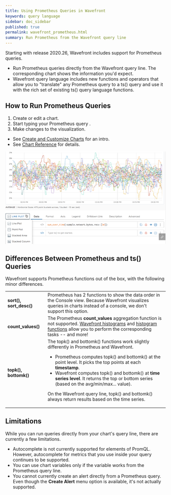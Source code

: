 ```yaml
---
title: Using Prometheus Queries in Wavefront
keywords: query language
sidebar: doc_sidebar
published: true
permalink: wavefront_prometheus.html
summary: Run Prometheus from the Wavefront query line
---
```


Starting with release 2020.26, Wavefront includes support for Prometheus queries.
* Run Prometheus queries directly from the Wavefront query line. The corresponding chart shows the information you'd expect.
* Wavefront query language includes new functions and operators that allow you to "translate" any Prometheus query to a ts() query and use it with the rich set of existing ts() query language functions.

## How to Run Prometheus Queries

1. Create or edit a chart.
2. Start typing your Prometheus query .
3. Make changes to the visualization.
  * See [Create and Customize Charts](ui_charts.html) for an intro.
  * See [Chart Reference](ui_chart_reference) for details.

![Prometheus query](images/prometheus_sample.png)

## Differences Between Prometheus and ts() Queries

Wavefront supports Prometheus functions out of the box, with the following minor differences.

<table style="width: 100%;">
<tbody>
<tr>
<td width="25%"><strong>sort(), sort_desc()</strong>
</td>
<td width="75%">Prometheus has 2 functions to show the data order in the Console view. Because Wavefront visualizes queries in charts instead of a console, we don't support this option.
</td></tr>
<tr>
<td width="25%"><strong>count_values()</strong>
</td>
<td width="75%">The Prometheus <strong>count_values</strong> aggregation function is not supported. <a href="proxies_histograms.html">Wavefront histograms</a> and <a href="query_language_reference.html#histogram-functions">histogram functions</a> allow you to perform the corresponding tasks -- and more!
</td></tr>
<tr>
<td width="25%"><strong>topk(), bottomk()</strong>
</td>
<td width="75%">The topk() and bottomk() functions work slightly differently in Prometheus and Wavefront.
<ul>
<li>Prometheus computes topk() and bottomk() at the point level. It picks the top points at each <strong>timestamp</strong>.</li>
<li>Wavefront computes topk() and bottomk() at <strong>time series level</strong>. It returns the top or bottom series (based on the avg/min/max... value). </li>
</ul>
<p>On the Wavefront query line, topk() and bottomk() always return results based on the time series. </p>
</td></tr>
</tbody>
</table>



## Limitations

While you can run queries directly from your chart's query line, there are currently a few limitations.

* Autocomplete is not currently supported for elements of PromQL. However, autocomplete for metrics that you use inside your query continues to be supported.
* You can use chart variables only if the variable works from the Prometheus query line.
* You cannot currently create an alert directly from a Prometheus query. Even though the  **Create Alert** menu option is available, it's not actually supported.
